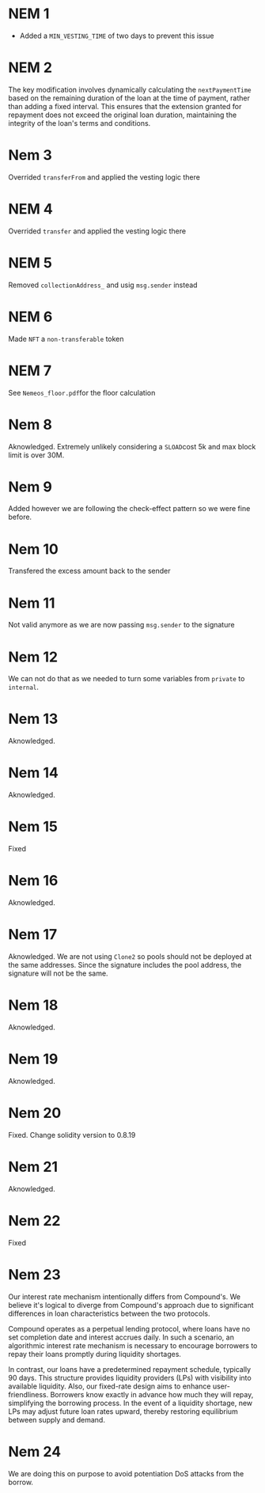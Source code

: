 # NEM 1

- Added a `MIN_VESTING_TIME` of two days to prevent this issue

# NEM 2

The key modification involves dynamically calculating the `nextPaymentTime` based on the remaining duration of the loan at the time of payment, rather than adding a fixed interval. This ensures that the extension granted for repayment does not exceed the original loan duration, maintaining the integrity of the loan's terms and conditions.

# Nem 3

Overrided `transferFrom` and applied the vesting logic there

# NEM 4

Overrided `transfer` and applied the vesting logic there

# NEM 5

Removed `collectionAddress_` and usig `msg.sender` instead

# NEM 6

Made `NFT` a `non-transferable` token

# NEM 7

See `Nemeos_floor.pdf`for the floor calculation

# Nem 8

Aknowledged. Extremely unlikely considering a `SLOAD`cost 5k and max block limit is over 30M.

# Nem 9

Added however we are following the check-effect pattern so we were fine before.

# Nem 10

Transfered the excess amount back to the sender

# Nem 11

Not valid anymore as we are now passing `msg.sender` to the signature

# Nem 12

We can not do that as we needed to turn some variables from `private` to `internal`.

# Nem 13

Aknowledged.

# Nem 14

Aknowledged.

# Nem 15

Fixed

# Nem 16

Aknowledged.

# Nem 17

Aknowledged. We are not using `Clone2` so pools should not be deployed at the same addresses. Since the signature includes the pool address, the signature will not be the same.

# Nem 18

Aknowledged.

# Nem 19

Aknowledged.

# Nem 20

Fixed. Change solidity version to 0.8.19

# Nem 21

Aknowledged.

# Nem 22

Fixed

# Nem 23

Our interest rate mechanism intentionally differs from Compound's. We believe it's logical to diverge from Compound's approach due to significant differences in loan characteristics between the two protocols.

Compound operates as a perpetual lending protocol, where loans have no set completion date and interest accrues daily. In such a scenario, an algorithmic interest rate mechanism is necessary to encourage borrowers to repay their loans promptly during liquidity shortages.

In contrast, our loans have a predetermined repayment schedule, typically 90 days. This structure provides liquidity providers (LPs) with visibility into available liquidity. Also, our fixed-rate design aims to enhance user-friendliness. Borrowers know exactly in advance how much they will repay, simplifying the borrowing process. In the event of a liquidity shortage, new LPs may adjust future loan rates upward, thereby restoring equilibrium between supply and demand.

# Nem 24

We are doing this on purpose to avoid potentiation DoS attacks from the borrow.
